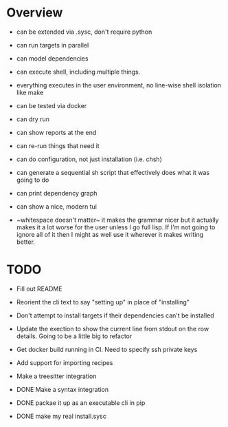 
# Overview
- can be extended via .sysc, don't require python
- can run targets in parallel
- can model dependencies
- can execute shell, including multiple things.
- everything executes in the user environment, no line-wise shell isolation like make
- can be tested via docker
- can dry run
- can show reports at the end
- can re-run things that need it
- can do configuration, not just installation (i.e. chsh)
- can generate a sequential sh script that effectively does what it was going to do
- can print dependency graph
- can show a nice, modern tui



- ~whitespace doesn't matter~ it makes the grammar nicer but it actually makes it a lot worse for the user unless I go full lisp. If I'm not
  going to ignore all of it then I might as well use it wherever it makes writing better.


# TODO
- Fill out README
- Reorient the cli text to say "setting up" in place of "installing"
- Don't attempt to install targets if their dependencies can't be installed
- Update the exection to show the current line from stdout on the row details. Going to be a little big to refactor
- Get docker build running in CI. Need to specify ssh private keys

- Add support for importing recipes
- Make a treesitter integration

- DONE Make a syntax integration
- DONE packae it up as an executable cli in pip
- DONE make my real install.sysc
